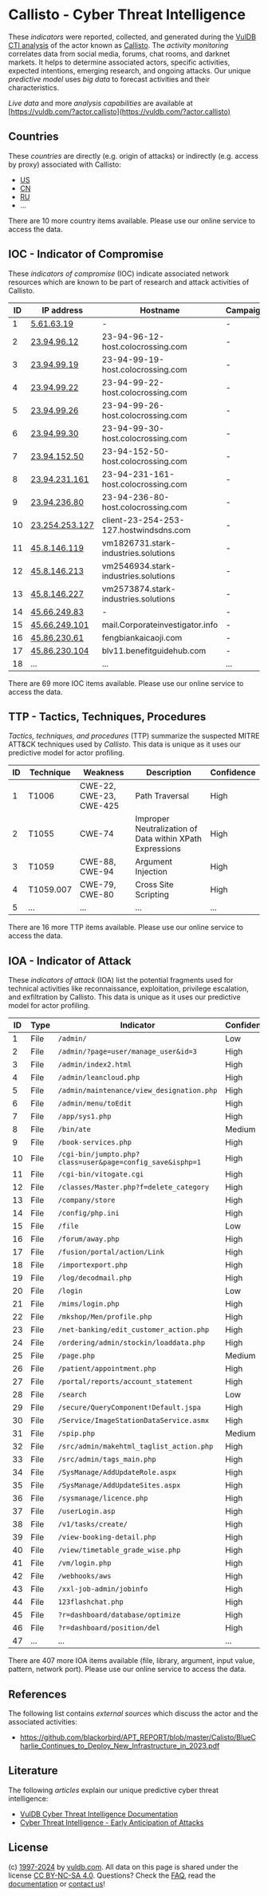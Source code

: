 # Callisto - Cyber Threat Intelligence

These _indicators_ were reported, collected, and generated during the [VulDB CTI analysis](https://vuldb.com/?kb.cti) of the actor known as [Callisto](https://vuldb.com/?actor.callisto). The _activity monitoring_ correlates data from social media, forums, chat rooms, and darknet markets. It helps to determine associated actors, specific activities, expected intentions, emerging research, and ongoing attacks. Our unique _predictive model_ uses _big data_ to forecast activities and their characteristics.

_Live data_ and more _analysis capabilities_ are available at [https://vuldb.com/?actor.callisto](https://vuldb.com/?actor.callisto)

## Countries

These _countries_ are directly (e.g. origin of attacks) or indirectly (e.g. access by proxy) associated with Callisto:

* [US](https://vuldb.com/?country.us)
* [CN](https://vuldb.com/?country.cn)
* [RU](https://vuldb.com/?country.ru)
* ...

There are 10 more country items available. Please use our online service to access the data.

## IOC - Indicator of Compromise

These _indicators of compromise_ (IOC) indicate associated network resources which are known to be part of research and attack activities of Callisto.

ID | IP address | Hostname | Campaign | Confidence
-- | ---------- | -------- | -------- | ----------
1 | [5.61.63.19](https://vuldb.com/?ip.5.61.63.19) | - | - | High
2 | [23.94.96.12](https://vuldb.com/?ip.23.94.96.12) | 23-94-96-12-host.colocrossing.com | - | High
3 | [23.94.99.19](https://vuldb.com/?ip.23.94.99.19) | 23-94-99-19-host.colocrossing.com | - | High
4 | [23.94.99.22](https://vuldb.com/?ip.23.94.99.22) | 23-94-99-22-host.colocrossing.com | - | High
5 | [23.94.99.26](https://vuldb.com/?ip.23.94.99.26) | 23-94-99-26-host.colocrossing.com | - | High
6 | [23.94.99.30](https://vuldb.com/?ip.23.94.99.30) | 23-94-99-30-host.colocrossing.com | - | High
7 | [23.94.152.50](https://vuldb.com/?ip.23.94.152.50) | 23-94-152-50-host.colocrossing.com | - | High
8 | [23.94.231.161](https://vuldb.com/?ip.23.94.231.161) | 23-94-231-161-host.colocrossing.com | - | High
9 | [23.94.236.80](https://vuldb.com/?ip.23.94.236.80) | 23-94-236-80-host.colocrossing.com | - | High
10 | [23.254.253.127](https://vuldb.com/?ip.23.254.253.127) | client-23-254-253-127.hostwindsdns.com | - | High
11 | [45.8.146.119](https://vuldb.com/?ip.45.8.146.119) | vm1826731.stark-industries.solutions | - | High
12 | [45.8.146.213](https://vuldb.com/?ip.45.8.146.213) | vm2546934.stark-industries.solutions | - | High
13 | [45.8.146.227](https://vuldb.com/?ip.45.8.146.227) | vm2573874.stark-industries.solutions | - | High
14 | [45.66.249.83](https://vuldb.com/?ip.45.66.249.83) | - | - | High
15 | [45.66.249.101](https://vuldb.com/?ip.45.66.249.101) | mail.Corporateinvestigator.info | - | High
16 | [45.86.230.61](https://vuldb.com/?ip.45.86.230.61) | fengbiankaicaoji.com | - | High
17 | [45.86.230.104](https://vuldb.com/?ip.45.86.230.104) | blv11.benefitguidehub.com | - | High
18 | ... | ... | ... | ...

There are 69 more IOC items available. Please use our online service to access the data.

## TTP - Tactics, Techniques, Procedures

_Tactics, techniques, and procedures_ (TTP) summarize the suspected MITRE ATT&CK techniques used by _Callisto_. This data is unique as it uses our predictive model for actor profiling.

ID | Technique | Weakness | Description | Confidence
-- | --------- | -------- | ----------- | ----------
1 | T1006 | CWE-22, CWE-23, CWE-425 | Path Traversal | High
2 | T1055 | CWE-74 | Improper Neutralization of Data within XPath Expressions | High
3 | T1059 | CWE-88, CWE-94 | Argument Injection | High
4 | T1059.007 | CWE-79, CWE-80 | Cross Site Scripting | High
5 | ... | ... | ... | ...

There are 16 more TTP items available. Please use our online service to access the data.

## IOA - Indicator of Attack

These _indicators of attack_ (IOA) list the potential fragments used for technical activities like reconnaissance, exploitation, privilege escalation, and exfiltration by Callisto. This data is unique as it uses our predictive model for actor profiling.

ID | Type | Indicator | Confidence
-- | ---- | --------- | ----------
1 | File | `/admin/` | Low
2 | File | `/admin/?page=user/manage_user&id=3` | High
3 | File | `/admin/index2.html` | High
4 | File | `/admin/leancloud.php` | High
5 | File | `/admin/maintenance/view_designation.php` | High
6 | File | `/admin/menu/toEdit` | High
7 | File | `/app/sys1.php` | High
8 | File | `/bin/ate` | Medium
9 | File | `/book-services.php` | High
10 | File | `/cgi-bin/jumpto.php?class=user&page=config_save&isphp=1` | High
11 | File | `/cgi-bin/vitogate.cgi` | High
12 | File | `/classes/Master.php?f=delete_category` | High
13 | File | `/company/store` | High
14 | File | `/config/php.ini` | High
15 | File | `/file` | Low
16 | File | `/forum/away.php` | High
17 | File | `/fusion/portal/action/Link` | High
18 | File | `/importexport.php` | High
19 | File | `/log/decodmail.php` | High
20 | File | `/login` | Low
21 | File | `/mims/login.php` | High
22 | File | `/mkshop/Men/profile.php` | High
23 | File | `/net-banking/edit_customer_action.php` | High
24 | File | `/ordering/admin/stockin/loaddata.php` | High
25 | File | `/page.php` | Medium
26 | File | `/patient/appointment.php` | High
27 | File | `/portal/reports/account_statement` | High
28 | File | `/search` | Low
29 | File | `/secure/QueryComponent!Default.jspa` | High
30 | File | `/Service/ImageStationDataService.asmx` | High
31 | File | `/spip.php` | Medium
32 | File | `/src/admin/makehtml_taglist_action.php` | High
33 | File | `/src/admin/tags_main.php` | High
34 | File | `/SysManage/AddUpdateRole.aspx` | High
35 | File | `/SysManage/AddUpdateSites.aspx` | High
36 | File | `/sysmanage/licence.php` | High
37 | File | `/userLogin.asp` | High
38 | File | `/v1/tasks/create/` | High
39 | File | `/view-booking-detail.php` | High
40 | File | `/view/timetable_grade_wise.php` | High
41 | File | `/vm/login.php` | High
42 | File | `/webhooks/aws` | High
43 | File | `/xxl-job-admin/jobinfo` | High
44 | File | `123flashchat.php` | High
45 | File | `?r=dashboard/database/optimize` | High
46 | File | `?r=dashboard/position/del` | High
47 | ... | ... | ...

There are 407 more IOA items available (file, library, argument, input value, pattern, network port). Please use our online service to access the data.

## References

The following list contains _external sources_ which discuss the actor and the associated activities:

* https://github.com/blackorbird/APT_REPORT/blob/master/Calisto/BlueCharlie_Continues_to_Deploy_New_Infrastructure_in_2023.pdf

## Literature

The following _articles_ explain our unique predictive cyber threat intelligence:

* [VulDB Cyber Threat Intelligence Documentation](https://vuldb.com/?kb.cti)
* [Cyber Threat Intelligence - Early Anticipation of Attacks](https://www.scip.ch/en/?labs.20201022)

## License

(c) [1997-2024](https://vuldb.com/?kb.changelog) by [vuldb.com](https://vuldb.com/?kb.about). All data on this page is shared under the license [CC BY-NC-SA 4.0](https://creativecommons.org/licenses/by-nc-sa/4.0/). Questions? Check the [FAQ](https://vuldb.com/?kb.faq), read the [documentation](https://vuldb.com/?kb) or [contact us](https://vuldb.com/?contact)!
